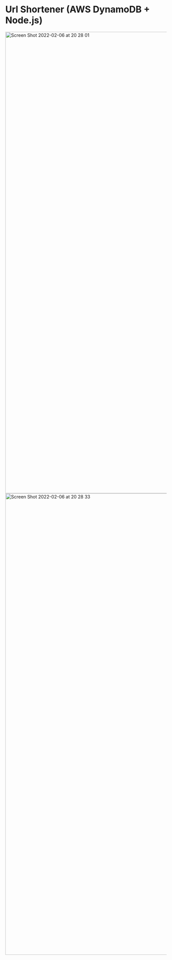 # Url Shortener (AWS DynamoDB + Node.js)

<img width="1440" alt="Screen Shot 2022-02-06 at 20 28 01" src="https://user-images.githubusercontent.com/73880040/152693262-01c58d04-36c9-4b5a-b938-b04b478a7843.png">
<img width="1440" alt="Screen Shot 2022-02-06 at 20 28 33" src="https://user-images.githubusercontent.com/73880040/152693259-abb86a1b-9e49-4879-a39b-456b5086f79c.png">
